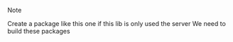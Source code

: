 > [!NOTE]
> Create a package like this one if this lib is only used the server
> We need to build these packages

